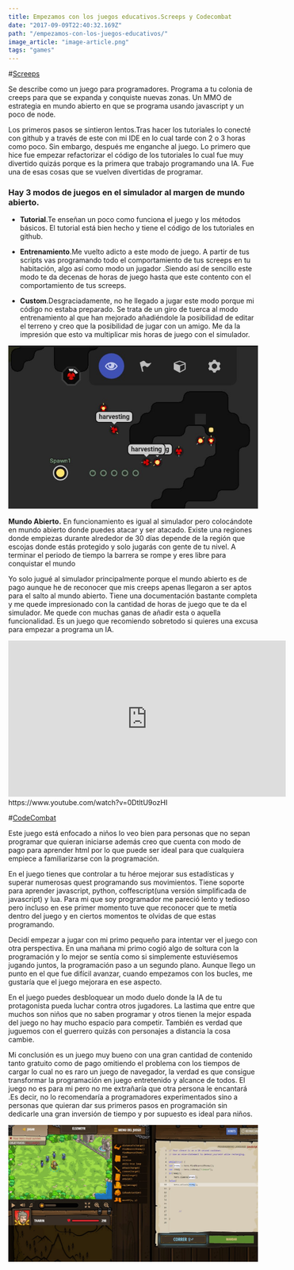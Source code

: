 ```yaml
---
title: Empezamos con los juegos educativos.Screeps y Codecombat
date: "2017-09-09T22:40:32.169Z"
path: "/empezamos-con-los-juegos-educativos/"
image_article: "image-article.png"
tags: "games"
---
```


#[Screeps](https://screeps.com/)

Se describe como un juego para programadores. Programa a tu colonia de creeps para que se expanda y conquiste nuevas zonas. Un MMO de estrategia en mundo abierto en que se programa usando javascript y un poco de node.


Los primeros pasos se sintieron lentos.Tras hacer los tutoriales lo conecté con github y a través de este con mi IDE en lo cual tarde con 2 o 3 horas como poco. Sin embargo, después me enganche al juego. Lo primero que hice fue empezar refactorizar el código de los tutoriales lo cual fue muy divertido quizás porque es la primera que trabajo programando una IA. Fue una de esas cosas que se vuelven divertidas de programar.


### Hay 3 modos de juegos en el simulador al margen de mundo abierto.
- **Tutorial**.Te enseñan un poco como funciona el juego y los métodos básicos. El tutorial está bien hecho y tiene el código de los tutoriales en github.

- **Entrenamiento**.Me vuelto adicto a este modo de juego. A partir de tus scripts vas programando todo el comportamiento de tus screeps en tu habitación, algo así como modo un jugador .Siendo así de sencillo este modo te da decenas de horas de juego hasta que este contento con el comportamiento de tus screeps.

- **Custom**.Desgraciadamente, no he llegado a jugar este modo porque mi código no estaba preparado. Se trata de un giro de tuerca al modo entrenamiento al que han mejorado añadiéndole la posibilidad de editar el terreno y creo que la posibilidad de jugar con un amigo. Me da la impresión que esto va multiplicar mis horas de juego con el simulador.


![screeps](Screenshot_3.jpg)

**Mundo Abierto.**
En funcionamiento es igual al simulador pero colocándote en mundo abierto donde puedes atacar y ser atacado. Existe una regiones donde empiezas durante alrededor de 30 días depende de la región que escojas donde estás protegido y solo jugarás con gente de tu nivel. A terminar el periodo de tiempo la barrera se rompe y eres libre para conquistar el mundo


Yo solo jugué al simulador principalmente porque el mundo abierto es de pago aunque he de reconocer que mis creeps apenas llegaron a ser aptos para el salto al mundo abierto. Tiene una documentación bastante completa y me quede impresionado con la cantidad de horas de juego que te da el simulador. Me quede con muchas ganas de añadir esta o aquella funcionalidad. Es un juego que recomiendo sobretodo si quieres una excusa para empezar a programa un IA.

<iframe width="560" height="315" src="https://www.youtube.com/embed/0DtltU9ozHI" frameborder="0" allowfullscreen></iframe>
https://www.youtube.com/watch?v=0DtltU9ozHI



#[CodeCombat](https://codecombat.com/play)

Este juego está enfocado a niños lo veo bien para personas que no sepan programar que quieran iniciarse además creo que cuenta con modo de pago para aprender html por lo que puede ser ideal para que cualquiera empiece a familiarizarse con la programación.

En el juego tienes que controlar a tu héroe mejorar sus estadísticas y  superar numerosas quest programando sus movimientos. Tiene soporte para aprender javascript, python, coffescript(una versión simplificada de javascript) y lua.
Para mi que soy programador me pareció lento y tedioso pero incluso en ese primer momento tuve que reconocer que te metía dentro del juego y en ciertos momentos te olvidas de que estas programando. 

Decidí empezar a jugar con mi primo pequeño para intentar ver el juego con otra perspectiva. En una mañana mi primo cogió algo de soltura con la programación y lo mejor se sentía como si simplemente estuviésemos jugando juntos, la programación paso a un segundo plano.
Aunque llego un punto en el que fue difícil avanzar, cuando empezamos con los bucles, me gustaría que el juego mejorara en ese aspecto.

En el juego puedes desbloquear un modo duelo donde la IA de tu protagonista pueda luchar contra otros jugadores. La lastima que entre que muchos son niños que no saben programar y otros tienen la mejor espada del juego no hay mucho espacio para competir. También es verdad que juguemos con el guerrero quizás con personajes a distancia la cosa cambie.

Mi conclusión es un juego muy bueno con una gran cantidad de contenido tanto gratuito como de pago omitiendo el problema con los tiempos de cargar lo cual no es raro un juego de navegador, la verdad es que consigue transformar la programación en juego entretenido y alcance de todos. El juego no es para mi pero no me extrañaría que otra persona le encantará .Es decir, no lo recomendaría a programadores experimentados sino a personas que quieran dar sus primeros pasos en programación sin dedicarle una gran inversión de tiempo y por supuesto es ideal para niños.

![codeCombat](Screenshot_2.jpg)